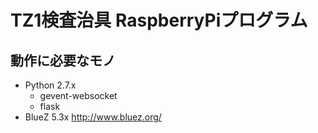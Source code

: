 # TZ1検査治具 RaspberryPiプログラム #

## 動作に必要なモノ
* Python 2.7.x
    * gevent-websocket 
    * flask
* BlueZ 5.3x http://www.bluez.org/